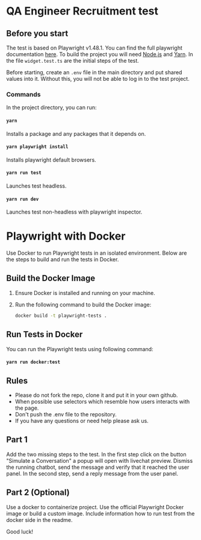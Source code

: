 # QA Engineer Recruitment test

## Before you start

The test is based on Playwright v1.48.1. You can find the full playwright documentation [here](https://playwright.dev/docs/intro). To build the project you will need [Node.js](https://nodejs.org/en/) and [Yarn](https://yarnpkg.com/getting-started/install).
In the file `widget.test.ts` are the initial steps of the test.

Before starting, create an `.env` file in the main directory and put shared values into it. Without this, you will not be able to log in to the test project.

### Commands

In the project directory, you can run:

#### `yarn`

Installs a package and any packages that it depends on.

#### `yarn playwright install`

Installs playwright default browsers.

#### `yarn run test`

Launches test headless.

#### `yarn run dev`

Launches test non-headless with playwright inspector.

# Playwright with Docker

Use Docker to run Playwright tests in an isolated environment. Below are the steps to build and run the tests in Docker.

## Build the Docker Image

1. Ensure Docker is installed and running on your machine.
2. Run the following command to build the Docker image:

   ```bash
   docker build -t playwright-tests .

## Run Tests in Docker
You can run the Playwright tests using following command:

#### `yarn run docker:test`

## Rules

- Please do not fork the repo, clone it and put it in your own github.
- When possible use selectors which resemble how users interacts with the page.
- Don't push the .env file to the repository.
- If you have any questions or need help please ask us.

## Part 1

Add the two missing steps to the test. In the first step click on the button "Simulate a Conversation" a popup will open with livechat preview. Dismiss the running chatbot, send the message and verify that it reached the user panel. In the second step, send a reply message from the user panel.

## Part 2 (Optional)

Use a docker to containerize project. Use the official Playwright Docker image or build a custom image. Include information how to run test from the docker side in the readme.

Good luck!

